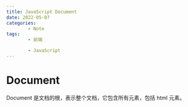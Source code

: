 ```yaml
---
title: JavaScript Document
date: 2022-05-07
categories:
        - Note
tags:
        - 前端

        - JavaScript
---
```


# Document

Document 是文档的根，表示整个文档，它包含所有元素，包括 html 元素。
